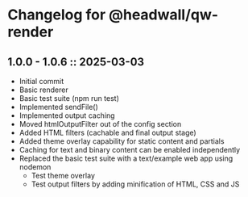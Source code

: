 # Changelog for @headwall/qw-render

## 1.0.0 - 1.0.6 :: 2025-03-03

* Initial commit
* Basic renderer
* Basic test suite (npm run test)
* Implemented sendFile()
* Implemented output caching
* Moved htmlOutputFilter out of the config section
* Added HTML filters (cachable and final output stage)
* Added theme overlay capability for static content and partials
* Caching for text and binary content can be enabled independently
* Replaced the basic test suite with a text/example web app using nodemon
  * Test theme overlay
  * Test output filters by adding minification of HTML, CSS and JS
 
